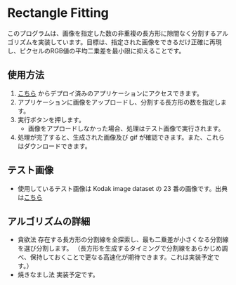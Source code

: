 # Rectangle Fitting

このプログラムは、画像を指定した数の非重複の長方形に隙間なく分割するアルゴリズムを実装しています。目標は、指定された画像をできるだけ正確に再現し、ピクセルのRGB値の平均二乗差を最小限に抑えることです。

## 使用方法

1. [こちら](https://github.com/Shimo-1999/rectangle-fitting) からデプロイ済みのアプリケーションにアクセスできます。
2. アプリケーションに画像をアップロードし、分割する長方形の数を指定します。
3. 実行ボタンを押します。
   - 画像をアプロードしなかった場合、処理はテスト画像で実行されます。
4. 処理が完了すると、生成された画像及び gif が確認できます。また、これらはダウンロードできます。

## テスト画像

- 使用しているテスト画像は Kodak image dataset の 23 番の画像です。出典は[こちら](https://r0k.us/graphics/kodak/)

## アルゴリズムの詳細

- 貪欲法
  存在する長方形の分割線を全探索し、最も二乗差が小さくなる分割線を選び分割します。
  （長方形を生成するタイミングで分割線をあらかじめ調べ、保持しておくことで更なる高速化が期待できます。これは実装予定です。）
- 焼きなまし法
  実装予定です。
